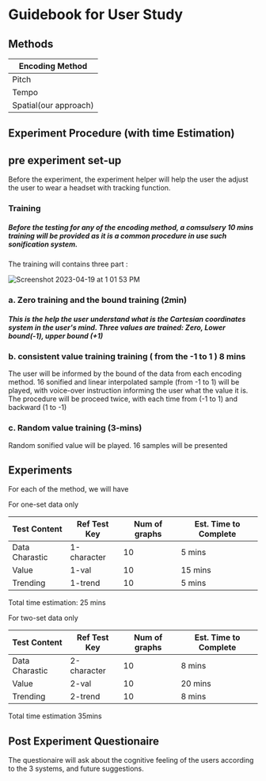 # Guidebook for User Study

## Methods


|Encoding Method| 
| ----------- | 
| Pitch| 
| Tempo| 
| Spatial(our approach)| 


## Experiment Procedure (with time Estimation)


## pre experiment set-up

Before the experiment, the experiment helper will help the user the adjust the user to wear a headset with tracking function. 

### Training

##### Before the testing for any of the encoding method, a comsulsery 10 mins training will be provided as it is a common procedure in use such sonification system.

The training will contains three part : 

![Screenshot 2023-04-19 at 1 01 53 PM](https://user-images.githubusercontent.com/98451647/232971501-03f1ba63-16da-4b2d-abac-87406d1773ca.png)



### a. Zero training and the bound training (2min)

##### This is the help the user understand what is the Cartesian coordinates system in the user's mind. Three values are trained: Zero, Lower bound(-1), upper bound (+1)

### b. consistent value training training ( from the -1 to 1 )  8 mins



The user will be informed by the bound of the data from each encoding method. 16 sonified and linear interpolated sample (from -1 to 1) will be played, with voice-over instruction informing the user what the value it is.  The procedure will be proceed twice, with each time from (-1 to 1) and backward (1 to -1)

### c. Random value training (3-mins)

Random sonified value will be played. 16 samples will be presented



## Experiments

For each of the method, we will have 

For one-set data only

| Test Content      | Ref Test Key | Num of graphs | Est. Time to Complete|
| ----------- | ----------- |  ----------- | ----------- | 
| Data Charastic   | 1-character |10| 5 mins|
| Value       | 1-val   |10| 15 mins|
| Trending   | 1-trend        |10| 5 mins|

Total time estimation: 25 mins



For two-set data only

| Test Content      | Ref Test Key | Num of graphs | Est. Time to Complete|
| ----------- | ----------- |  ----------- | ----------- | 
| Data Charastic   | 2-character |10|8 mins|
| Value       | 2-val   |10| 20 mins|
| Trending   | 2-trend        |10| 8 mins|

Total time estimation 35mins

## Post Experiment Questionaire 

The questionaire will ask about the cognitive feeling of the users according to the 3 systems, and future suggestions.
